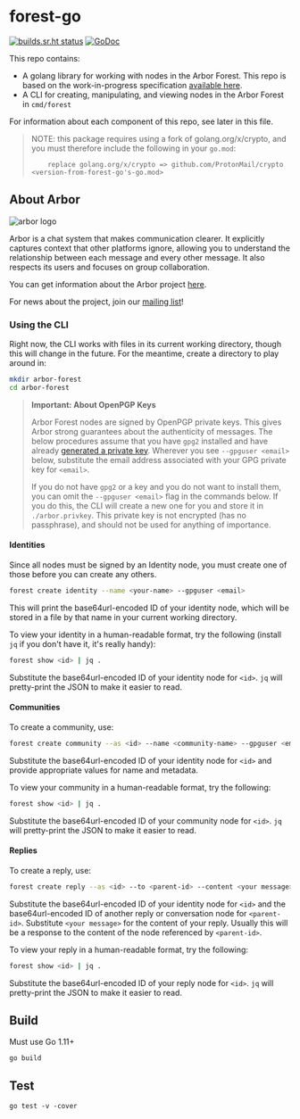 # forest-go

[![builds.sr.ht status](https://builds.sr.ht/~whereswaldon/forest-go.svg)](https://builds.sr.ht/~whereswaldon/forest-go?)
[![GoDoc](https://godoc.org/git.sr.ht/~whereswaldon/forest-go?status.svg)](https://godoc.org/git.sr.ht/~whereswaldon/forest-go)

This repo contains:

- A golang library for working with nodes in the Arbor Forest. This repo is based on the work-in-progress specification [available here](https://github.com/arborchat/protocol/blob/forest/spec/Forest.md).
- A CLI for creating, manipulating, and viewing nodes in the Arbor Forest in `cmd/forest`

For information about each component of this repo, see later in this file.

> NOTE: this package requires using a fork of golang.org/x/crypto, and you must therefore include the following in your `go.mod`:
> ```
>     replace golang.org/x/crypto => github.com/ProtonMail/crypto <version-from-forest-go's-go.mod>
> ```

## About Arbor

![arbor logo](https://git.sr.ht/~whereswaldon/forest-go/blob/master/img/arbor-logo.png)

Arbor is a chat system that makes communication clearer. It explicitly captures context that other platforms ignore, allowing you to understand the relationship between each message and every other message. It also respects its users and focuses on group collaboration.

You can get information about the Arbor project [here](https://man.sr.ht/~whereswaldon/arborchat/).

For news about the project, join our [mailing list](https://lists.sr.ht/~whereswaldon/arbor-dev)!

### Using the CLI

Right now, the CLI works with files in its current working directory, though this will change in the future.
For the meantime, create a directory to play around in:

```sh
mkdir arbor-forest
cd arbor-forest
```

> **Important: About OpenPGP Keys**
> 
> Arbor Forest nodes are signed by OpenPGP private keys. This gives Arbor strong guarantees about the authenticity of messages. The below procedures assume that you have `gpg2` installed and have already [generated a private key](https://fedoraproject.org/wiki/Creating_GPG_Keys#Creating_GPG_Keys_Using_the_Command_Line). Wherever you see `--gpguser <email>` below, substitute the email address associated with your GPG private key for `<email>`.
> 
> If you do not have `gpg2` or a key and you do not want to install them, you can omit the `--gpguser <email>` flag in the commands below. If you do this, the CLI will create a new one for you and store it
> in `./arbor.privkey`. This private key is not encrypted (has no passphrase), and should not be used for anything of importance.

#### Identities

Since all nodes must be signed by an Identity node, you must create one of those before you can create any others.

```sh
forest create identity --name <your-name> --gpguser <email>
```

This will print the base64url-encoded ID of your identity node, which will be stored in a file by that name in your
current working directory.


To view your identity in a human-readable format, try the following (install `jq` if you don't have it, it's really handy):

```sh
forest show <id> | jq .
```

Substitute the base64url-encoded ID of your identity node for `<id>`. `jq` will pretty-print the JSON to make it easier to read.

#### Communities

To create a community, use:

```sh
forest create community --as <id> --name <community-name> --gpguser <email>
```

Substitute the base64url-encoded ID of your identity node for `<id>` and provide appropriate values for name and metadata.

To view your community in a human-readable format, try the following:

```sh
forest show <id> | jq .
```

Substitute the base64url-encoded ID of your community node for `<id>`. `jq` will pretty-print the JSON to make it easier to read.

#### Replies

To create a reply, use:

```sh
forest create reply --as <id> --to <parent-id> --content <your message> --gpguser <email>
```

Substitute the base64url-encoded ID of your identity node for `<id>` and the base64url-encoded ID of another reply or conversation node for `<parent-id>`. Substitute `<your message>`
for the content of your reply. Usually this will be a response to the content of the node referenced by `<parent-id>`.

To view your reply in a human-readable format, try the following:

```sh
forest show <id> | jq .
```

Substitute the base64url-encoded ID of your reply node for `<id>`. `jq` will pretty-print the JSON to make it easier to read.


## Build

Must use Go 1.11+

`go build`

## Test

`go test -v -cover`

